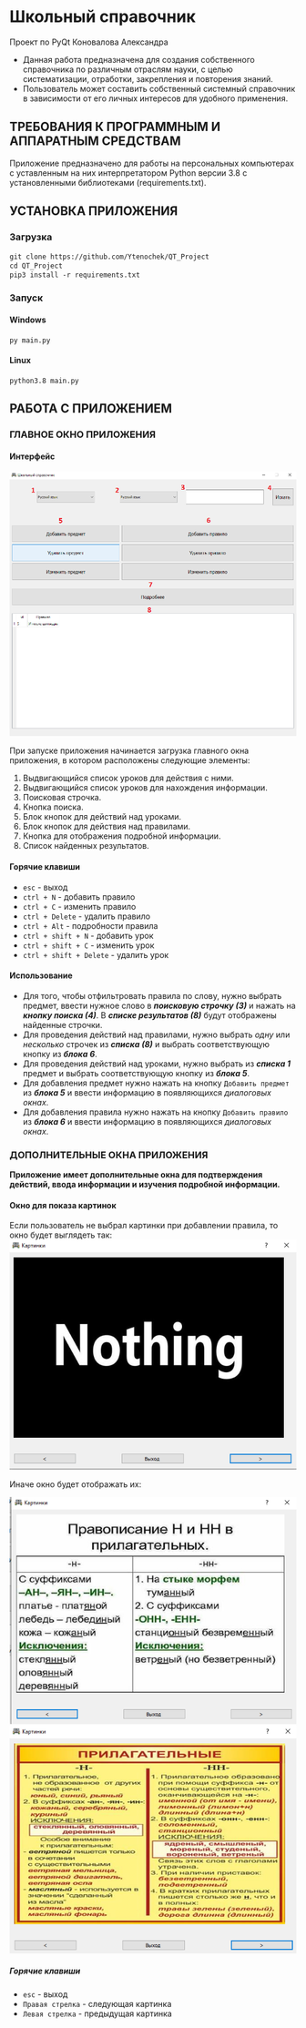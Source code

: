 # Школьный справочник
Проект по PyQt Коновалова Александра

* Данная работа предназначена для создания собственного справочника по различным отраслям науки, с целью систематизации, отработки, закрепления и повторения знаний.
* Пользователь может составить собственный системный справочник в зависимости от его личных интересов для удобного применения.

## ТРЕБОВАНИЯ К ПРОГРАММНЫМ И АППАРАТНЫМ СРЕДСТВАМ
Приложение предназначено для работы на персональных компьютерах с уставленным на них интерпретатором Python версии 3.8 с установленными библиотеками (requirements.txt).

## УСТАНОВКА ПРИЛОЖЕНИЯ
### Загрузка
``` 
git clone https://github.com/Ytenochek/QT_Project
cd QT_Project
pip3 install -r requirements.txt
```
### Запуск
#### Windows
```
py main.py
```
#### Linux
```
python3.8 main.py
```
## РАБОТА С ПРИЛОЖЕНИЕМ
### ГЛАВНОЕ ОКНО ПРИЛОЖЕНИЯ
#### Интерфейс
![Alt-текст](README_assets/1.png)

При запуске приложения  начинается загрузка главного окна
приложения, в котором расположены следующие элементы:
1. Выдвигающийся список уроков для действия с ними.
2. Выдвигающийся список уроков для нахождения информации.
3. Поисковая строчка.
4. Кнопка поиска.
5. Блок кнопок для действий над уроками.
6. Блок кнопок для действия над правилами.
7. Кнопка для отображения подробной информации.
8. Список найденных результатов.
#### Горячие клавиши
* `esc` - выход
* `ctrl + N` - добавить правило
* `ctrl + C` - изменить правило
* `ctrl + Delete` - удалить правило
* `ctrl + Alt` - подробности правила
* `ctrl + shift + N` - добавить урок
* `ctrl + shift + C` - изменить урок
* `ctrl + shift + Delete` - удалить урок
#### Использование
* Для того, чтобы отфильтровать правила по слову, нужно выбрать предмет, ввести нужное слово в ___поисковую строчку (3)___ и нажать на ___кнопку поиска (4)___.
В ___списке результатов (8)___ будут отображены найденные строчки.
* Для проведения действий над правилами, нужно выбрать _одну_ или _несколько_ строчек из ___списка (8)___ и выбрать соответствующую кнопку из ___блока 6___.
* Для проведения действий над уроками, нужно выбрать из ___списка 1___ предмет и выбрать соответствующую кнопку из ___блока 5___.
* Для добавления предмет нужно нажать на кнопку `Добавить предмет` из ___блока 5___ и ввести информацию в появляющихся _диалоговых окнах_.
* Для добавления правила нужно нажать на кнопку `Добавить правило` из ___блока 6___ и ввести информацию в появляющихся _диалоговых окнах_.
### ДОПОЛНИТЕЛЬНЫЕ ОКНА ПРИЛОЖЕНИЯ
__Приложение имеет дополнительные окна для подтверждения действий, ввода информации и изучения подробной информации.__
#### Окно для показа картинок
Если пользователь не выбрал картинки при добавлении правила, то окно будет выглядеть так:
![Alt-текст](README_assets/2.png)

Иначе окно будет отображать их:

![Alt-текст](README_assets/3.png)
![Alt-текст](README_assets/4.png)

##### Горячие клавиши
* `esc` - выход
* `Правая стрелка` - следующая картинка
* `Левая стрелка` - предыдущая картинка

